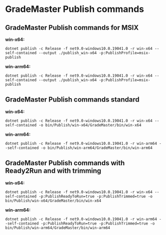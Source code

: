 # GradeMaster Publish commands

## GradeMaster Publish commands for MSIX

**win-x64:**

```console
dotnet publish -c Release -f net9.0-windows10.0.19041.0 -r win-x64 --self-contained --output ./publish_win-x64 -p:PublishProfile=msix-publish
```

**win-arm64:**

```console
dotnet publish -c Release -f net9.0-windows10.0.19041.0 -r win-x64 --self-contained --output ./publish_win-x64 -p:PublishProfile=msix-publish
```

## GradeMaster Publish commands standard

**win-x64:**

```console
dotnet publish -c Release -f net9.0-windows10.0.19041.0 -r win-x64 --self-contained -o bin/Publish/win-x64/GradeMaster/bin/win-x64
```

**win-arm64:**

```console
dotnet publish -c Release -f net9.0-windows10.0.19041.0 -r win-arm64 --self-contained -o bin/Publish/win-arm64/GradeMaster/bin/win-arm64
```

## GradeMaster Publish commands with Ready2Run and with trimming

**win-x64:**

```console
dotnet publish -c Release -f net9.0-windows10.0.19041.0 -r win-x64 --self-contained -p:PublishReadyToRun=true -p:PublishTrimmed=true -o bin/Publish/win-x64/GradeMaster/bin/win-x64
```

**win-arm64:**

```console
dotnet publish -c Release -f net9.0-windows10.0.19041.0 -r win-arm64 --self-contained -p:PublishReadyToRun=true -p:PublishTrimmed=true -o bin/Publish/win-arm64/GradeMaster/bin/win-arm64
```

